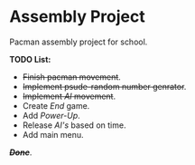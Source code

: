 Assembly Project
===============

Pacman assembly project for school.


**TODO List:**
* ~~Finish pacman movement~~.
* ~~Implement psude-random number genrator~~.
* ~~Implement *AI* movement~~.
* Create *End* game.
* Add _Power-Up_.
* Release *AI's* based on time.
* Add main menu.


~~**_Done_**~~.
